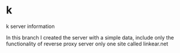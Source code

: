 # k
k server information

In this branch I created the server with a simple data,
include only the functionality of reverse proxy server
only one site called linkear.net

